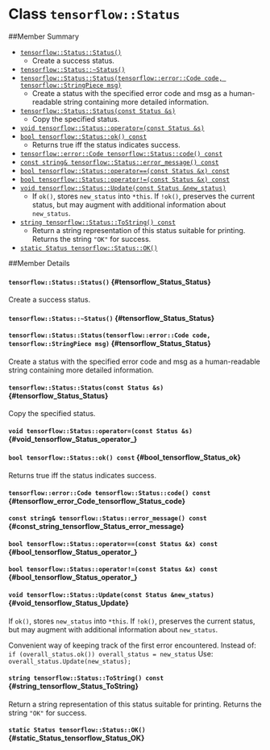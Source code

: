 # Class `tensorflow::Status`





##Member Summary

* [`tensorflow::Status::Status()`](#tensorflow_Status_Status)
  * Create a success status.
* [`tensorflow::Status::~Status()`](#tensorflow_Status_Status)
* [`tensorflow::Status::Status(tensorflow::error::Code code, tensorflow::StringPiece msg)`](#tensorflow_Status_Status)
  * Create a status with the specified error code and msg as a human-readable string containing more detailed information.
* [`tensorflow::Status::Status(const Status &s)`](#tensorflow_Status_Status)
  * Copy the specified status.
* [`void tensorflow::Status::operator=(const Status &s)`](#void_tensorflow_Status_operator_)
* [`bool tensorflow::Status::ok() const`](#bool_tensorflow_Status_ok)
  * Returns true iff the status indicates success.
* [`tensorflow::error::Code tensorflow::Status::code() const`](#tensorflow_error_Code_tensorflow_Status_code)
* [`const string& tensorflow::Status::error_message() const`](#const_string_tensorflow_Status_error_message)
* [`bool tensorflow::Status::operator==(const Status &x) const`](#bool_tensorflow_Status_operator_)
* [`bool tensorflow::Status::operator!=(const Status &x) const`](#bool_tensorflow_Status_operator_)
* [`void tensorflow::Status::Update(const Status &new_status)`](#void_tensorflow_Status_Update)
  * If ` ok() `, stores `new_status` into `*this`. If `!ok()`, preserves the current status, but may augment with additional information about `new_status`.
* [`string tensorflow::Status::ToString() const`](#string_tensorflow_Status_ToString)
  * Return a string representation of this status suitable for printing. Returns the string `"OK"` for success.
* [`static Status tensorflow::Status::OK()`](#static_Status_tensorflow_Status_OK)

##Member Details

#### `tensorflow::Status::Status()` {#tensorflow_Status_Status}

Create a success status.



#### `tensorflow::Status::~Status()` {#tensorflow_Status_Status}





#### `tensorflow::Status::Status(tensorflow::error::Code code, tensorflow::StringPiece msg)` {#tensorflow_Status_Status}

Create a status with the specified error code and msg as a human-readable string containing more detailed information.



#### `tensorflow::Status::Status(const Status &s)` {#tensorflow_Status_Status}

Copy the specified status.



#### `void tensorflow::Status::operator=(const Status &s)` {#void_tensorflow_Status_operator_}





#### `bool tensorflow::Status::ok() const` {#bool_tensorflow_Status_ok}

Returns true iff the status indicates success.



#### `tensorflow::error::Code tensorflow::Status::code() const` {#tensorflow_error_Code_tensorflow_Status_code}





#### `const string& tensorflow::Status::error_message() const` {#const_string_tensorflow_Status_error_message}





#### `bool tensorflow::Status::operator==(const Status &x) const` {#bool_tensorflow_Status_operator_}





#### `bool tensorflow::Status::operator!=(const Status &x) const` {#bool_tensorflow_Status_operator_}





#### `void tensorflow::Status::Update(const Status &new_status)` {#void_tensorflow_Status_Update}

If ` ok() `, stores `new_status` into `*this`. If `!ok()`, preserves the current status, but may augment with additional information about `new_status`.

Convenient way of keeping track of the first error encountered. Instead of: `if (overall_status.ok()) overall_status = new_status` Use: `overall_status.Update(new_status);`

#### `string tensorflow::Status::ToString() const` {#string_tensorflow_Status_ToString}

Return a string representation of this status suitable for printing. Returns the string `"OK"` for success.



#### `static Status tensorflow::Status::OK()` {#static_Status_tensorflow_Status_OK}




